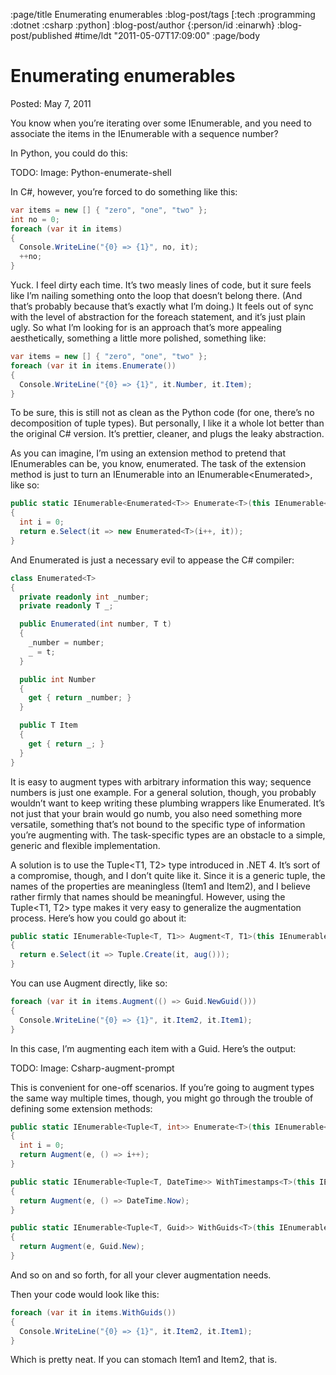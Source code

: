 :page/title Enumerating enumerables
:blog-post/tags [:tech :programming :dotnet :csharp :python]
:blog-post/author {:person/id :einarwh}
:blog-post/published #time/ldt "2011-05-07T17:09:00"
:page/body

# Enumerating enumerables

Posted: May 7, 2011 

You know when you’re iterating over some IEnumerable, and you need to associate the items in the IEnumerable with a sequence number?

In Python, you could do this:

TODO: Image: Python-enumerate-shell

In C#, however, you’re forced to do something like this:

```csharp
var items = new [] { "zero", "one", "two" };
int no = 0;
foreach (var it in items) 
{
  Console.WriteLine("{0} => {1}", no, it);
  ++no;
}
```

Yuck. I feel dirty each time. It’s two measly lines of code, but it sure feels like I’m nailing something onto the loop that doesn’t belong there. (And that’s probably because that’s exactly what I’m doing.) It feels out of sync with the level of abstraction for the foreach statement, and it’s just plain ugly. So what I’m looking for is an approach that’s more appealing aesthetically, something a little more polished, something like:

```csharp
var items = new [] { "zero", "one", "two" };
foreach (var it in items.Enumerate()) 
{
  Console.WriteLine("{0} => {1}", it.Number, it.Item);
}
```

To be sure, this is still not as clean as the Python code (for one, there’s no decomposition of tuple types).  But personally, I like it a whole lot better than the original C# version. It’s prettier, cleaner, and plugs the leaky abstraction.

As you can imagine, I’m using an extension method to pretend that IEnumerables can be, you know, enumerated. The task of the extension method is just to turn an IEnumerable<T> into an IEnumerable<Enumerated<T>>, like so:

```csharp
public static IEnumerable<Enumerated<T>> Enumerate<T>(this IEnumerable<T> e)   
{  
  int i = 0;  
  return e.Select(it => new Enumerated<T>(i++, it));  
}
```

And Enumerated<T> is just a necessary evil to appease the C# compiler:

```csharp
class Enumerated<T>
{
  private readonly int _number;
  private readonly T _;

  public Enumerated(int number, T t)
  {
    _number = number;
    _ = t;
  }

  public int Number
  {
    get { return _number; }
  }

  public T Item
  {
    get { return _; }
  }
}
```

It is easy to augment types with arbitrary information this way; sequence numbers is just one example. For a general solution, though, you probably wouldn’t want to keep writing these plumbing wrappers like Enumerated<T>. It’s not just that your brain would go numb, you also need something more versatile, something that’s not bound to the specific type of information you’re augmenting with. The task-specific types are an obstacle to a simple, generic and flexible implementation.

A solution is to use the Tuple<T1, T2> type introduced in .NET 4. It’s sort of a compromise, though, and I don’t quite like it. Since it is a generic tuple, the names of the properties are meaningless (Item1 and Item2), and I believe rather firmly that names should be meaningful. However, using the Tuple<T1, T2> type makes it very easy to generalize the augmentation process. Here’s how you could go about it:

```csharp
public static IEnumerable<Tuple<T, T1>> Augment<T, T1>(this IEnumerable<T> e, Func<T1> aug)
{
  return e.Select(it => Tuple.Create(it, aug()));
}
```

You can use Augment directly, like so:

```csharp
foreach (var it in items.Augment(() => Guid.NewGuid()))
{
  Console.WriteLine("{0} => {1}", it.Item2, it.Item1);
}
```

In this case, I’m augmenting each item with a Guid. Here’s the output:

TODO: Image: Csharp-augment-prompt

This is convenient for one-off scenarios. If you’re going to augment types the same way multiple times, though, you might go through the trouble of defining some extension methods:

```csharp
public static IEnumerable<Tuple<T, int>> Enumerate<T>(this IEnumerable<T> e)
{
  int i = 0;
  return Augment(e, () => i++);
}

public static IEnumerable<Tuple<T, DateTime>> WithTimestamps<T>(this IEnumerable<T> e)
{
  return Augment(e, () => DateTime.Now);
}

public static IEnumerable<Tuple<T, Guid>> WithGuids<T>(this IEnumerable<T> e)
{
  return Augment(e, Guid.New);
}
```

And so on and so forth, for all your clever augmentation needs.

Then your code would look like this:

```csharp
foreach (var it in items.WithGuids())
{
  Console.WriteLine("{0} => {1}", it.Item2, it.Item1);
}
```

Which is pretty neat. If you can stomach Item1 and Item2, that is.
